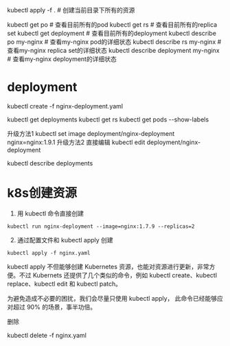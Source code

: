 kubectl apply -f .   #  创建当前目录下所有的资源

kubectl get po # 查看目前所有的pod
kubectl get rs # 查看目前所有的replica set
kubectl get deployment # 查看目前所有的deployment
kubectl describe po my-nginx # 查看my-nginx pod的详细状态
kubectl describe rs my-nginx # 查看my-nginx replica set的详细状态
kubectl describe deployment my-nginx # 查看my-nginx deployment的详细状态

# deployment

kubectl create -f nginx-deployment.yaml

kubectl get deployments
kubectl get rs
kubectl get pods --show-labels

升级方法1
kubectl set image deployment/nginx-deployment nginx=nginx:1.9.1
升级方法2 直接编辑
kubectl edit deployment/nginx-deployment

kubectl describe deployments

# k8s创建资源

1. 用 kubectl 命令直接创建
```
kubectl run nginx-deployment --image=nginx:1.7.9 --replicas=2
```
2. 通过配置文件和 kubectl apply 创建
```
kubectl apply -f nginx.yaml
```

kubectl apply 不但能够创建 Kubernetes 资源，也能对资源进行更新，非常方便。不过 Kubernets 还提供了几个类似的命令，例如 kubectl create、kubectl replace、kubectl edit 和 kubectl patch。

为避免造成不必要的困扰，我们会尽量只使用 kubectl apply，
此命令已经能够应对超过 90% 的场景，事半功倍。

删除

kubectl delete -f  nginx.yaml